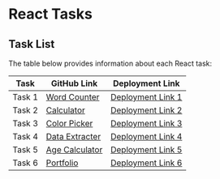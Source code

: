 # React Tasks


## Task List

The table below provides information about each React task:

| Task   | GitHub Link                             | Deployment Link        |
| ------ | --------------------------------------- | ---------------------- |
| Task 1 | [Word Counter](https://github.com/Anmol6Srivastava9/React-Task-1) | [Deployment Link 1](https://anmol6srivastava9.github.io/React-Task-1/) |
| Task 2 | [Calculator](https://github.com/Anmol6Srivastava9/React-Task-2)   | [Deployment Link 2](https://anmol6srivastava9.github.io/React-Task-2/) |
| Task 3 | [Color Picker](https://github.com/Anmol6Srivastava9/React-Task-3)  | [Deployment Link 3](https://anmol6srivastava9.github.io/React-Task-3/) |
| Task 4 | [Data Extracter](https://github.com/Anmol6Srivastava9/React-Task-4) | [Deployment Link 4](https://anmol6srivastava9.github.io/React-Task-4/) |
| Task 5 | [Age Calculator](https://github.com/Anmol6Srivastava9/React-Task-5) | [Deployment Link 5](https://anmol6srivastava9.github.io/React-Task-5/) |
| Task 6 | [Portfolio](https://github.com/Anmol6Srivastava9/portfolio)       | [Deployment Link 6](https://anmol6srivastava9.github.io/portfolio/)  |

